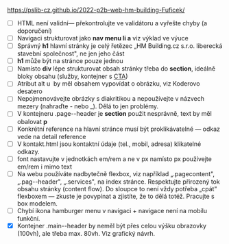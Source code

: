 
https://pslib-cz.github.io/2022-p2b-web-hm-building-Fuficek/

* [ ] HTML není validní— překontrolujte ve validátoru a vyřešte chyby (a doporučení) 
* [ ] Navigaci strukturovat jako **nav menu li a** viz výklad ve výuce 
* [ ] Správný **h1** hlavní stránky je celý řetězec „HM Building.cz s.r.o. liberecká stavební společnost", ne jen jeho část 
* [ ] **h1** může být na stránce pouze jednou 
* [ ] Namísto **div** lépe strukturovat obsah stránky třeba do **section**, ideálně bloky obsahu (služby, kontejner s <a target="blank" href="https://www.terapie-autismu.cz/">CTA</a>) 
* [ ] Atribut alt u <img> by měl obsahem vypovídat o obrázku, viz Koderovo desatero 
* [ ] Nepojmenovávejte obrázky s diakritikou a nepoužívejte v názvech mezery (nahraďte - nebo _). Dělá to jen problémy. 
* [ ] V kontejneru .page--header je **section** použit nesprávně, text by měl obalovat **p**
* [ ] Konkrétní reference na hlavní stránce musí být proklikávatelné — odkaz vede na detail reference 
* [ ] V kontakt.html jsou kontaktní údaje (tel., mobil, adresa) klikatelné odkazy. 
* [ ] font nastavujte v jednotkách em/rem a ne v px namísto px používejte em/rem i mimo text 
* [ ] Na webu používáte nadbytečně flexbox, viz například „.pagecontent", „.pag--header", „.services", na index stránce. Respektujte přirozený tok obsahu stránky (content flow). Do sloupce to není vždy potřeba „cpát" flexboxem — zkuste je povypínat a zjistíte, že to dělá totéž. Pracujte s box modelem. 
* [ ] Chybí ikona hamburger menu v navigaci + navigace není na mobilu funkční. 
* [X] Kontejner .main--header by neměl být přes celou výšku obrazovky (100vh), ale třeba max. 80vh. Viz grafický návrh. 
